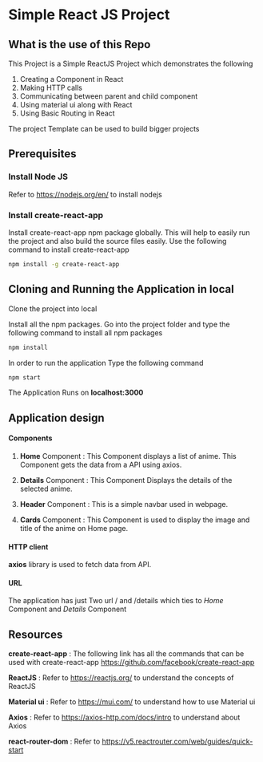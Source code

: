 # Simple React JS Project

## What is the use of this Repo

This Project is a Simple ReactJS Project which demonstrates the following
1. Creating a Component in React
2. Making HTTP calls
3. Communicating between parent and child component
4. Using material ui along with React
5. Using Basic Routing in React

The project Template can be used to build bigger projects

## Prerequisites

### Install Node JS
Refer to https://nodejs.org/en/ to install nodejs

### Install create-react-app
Install create-react-app npm package globally. This will help to easily run the project and also build the source files easily. Use the following command to install create-react-app

```bash
npm install -g create-react-app
```
<!-- ## Live Application URL

The Application is deployed in urlgoeshere

Click on the link to see the application -->

## Cloning and Running the Application in local

Clone the project into local

Install all the npm packages. Go into the project folder and type the following command to install all npm packages

```bash
npm install
```

In order to run the application Type the following command

```bash
npm start
```

The Application Runs on **localhost:3000**

## Application design

#### Components

1. **Home** Component : This Component displays a list of anime. This Component gets the data from a API using axios.

2. **Details** Component : This Component Displays the details of the selected anime.

3. **Header** Component : This is a simple navbar used in webpage.

4. **Cards** Component : This Component is used to display the image and title of the anime on Home page. 

#### HTTP client

**axios** library is used to fetch data from API.

#### URL

The application has just Two url / and /details which ties to *Home* Component and *Details* Component

## Resources

**create-react-app** : The following link has all the commands that can be used with create-react-app
https://github.com/facebook/create-react-app

**ReactJS** : Refer to https://reactjs.org/ to understand the concepts of ReactJS

**Material ui** : Refer to https://mui.com/ to understand how to use Material ui

**Axios** : Refer to https://axios-http.com/docs/intro to understand about Axios

**react-router-dom** : Refer to https://v5.reactrouter.com/web/guides/quick-start
